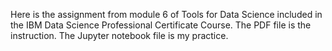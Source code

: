 Here is the assignment from module 6 of Tools for Data Science included in the IBM Data Science Professional Certificate Course.
The PDF file is the instruction.
The Jupyter notebook file is my practice.
